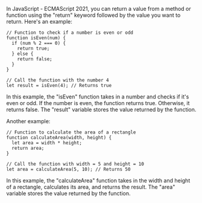 In JavaScript - ECMAScript 2021, you can return a value from a method or function using the "return" keyword followed by the value you want to return. Here's an example:

```
// Function to check if a number is even or odd
function isEven(num) {
  if (num % 2 === 0) {
    return true;
  } else {
    return false;
  }
}

// Call the function with the number 4
let result = isEven(4); // Returns true
```

In this example, the "isEven" function takes in a number and checks if it's even or odd. If the number is even, the function returns true. Otherwise, it returns false. The "result" variable stores the value returned by the function.

Another example:

```
// Function to calculate the area of a rectangle
function calculateArea(width, height) {
  let area = width * height;
  return area;
}

// Call the function with width = 5 and height = 10
let area = calculateArea(5, 10); // Returns 50
```

In this example, the "calculateArea" function takes in the width and height of a rectangle, calculates its area, and returns the result. The "area" variable stores the value returned by the function.